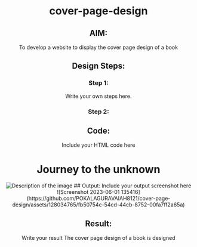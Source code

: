 # cover-page-design
## AIM:
To develop a website to display the cover page design of a book

## Design Steps:

### Step 1:
Write your own steps here.
### Step 2:

## Code:
Include your HTML code here
<!DOCTYPE html>
<html>
<head>
    <title>Bookcover</title>
    <style>
        body {
            text-align: center;
        }
    </style>
</head>
<body>
    <h1>Journey to the unknown</h1>
    <img src="bookimage1.png" alt="Description of the image" >

    
</body>
</html>
## Output:
Include your output screenshot here
![Screenshot 2023-06-01 135416](https://github.com/POKALAGURAVAIAH8121/cover-page-design/assets/128034765/fb50754c-54cd-44cb-8752-00fa7ff2a65a)

## Result:
Write your result
The cover page design of a book is designed
